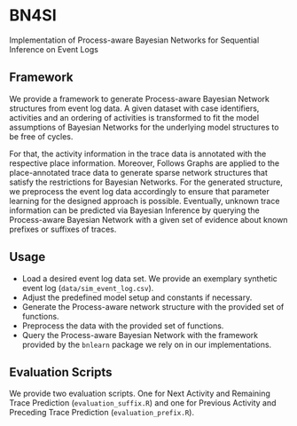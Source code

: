 # BN4SI
Implementation of Process-aware Bayesian Networks for Sequential Inference on Event Logs

## Framework
We provide a framework to generate Process-aware Bayesian Network structures from event log data. A given dataset with case identifiers, activities and an ordering of activities is transformed to fit the model assumptions of Bayesian Networks for the underlying model structures to be free of cycles.

For that, the activity information in the trace data is annotated with the respective place information. Moreover, Follows Graphs are applied to the place-annotated trace data to generate sparse network structures that satisfy the restrictions for Bayesian Networks. For the generated structure, we preprocess the event log data accordingly to ensure that parameter learning for the designed approach is possible. Eventually, unknown trace information can be predicted via Bayesian Inference by querying the Process-aware Bayesian Network with a given set of evidence about known prefixes or suffixes of traces.

## Usage
- Load a desired event log data set. We provide an exemplary synthetic event log (`data/sim_event_log.csv`).
- Adjust the predefined model setup and constants if necessary.
- Generate the Process-aware network structure with the provided set of functions.
- Preprocess the data with the provided set of functions.
- Query the Process-aware Bayesian Network with the framework provided by the `bnlearn` package we rely on in our implementations.

## Evaluation Scripts
We provide two evaluation scripts. One for Next Activity and Remaining Trace Prediction (`evaluation_suffix.R`) and one for Previous Activity and Preceding Trace Prediction (`evaluation_prefix.R`).
